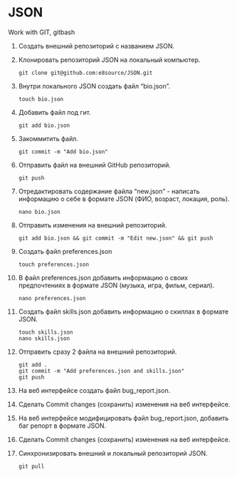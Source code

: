 # JSON
Work with GIT, gitbash

 1. Создать внешний репозиторий c названием JSON.
 2. Клонировать репозиторий JSON на локальный компьютер. 
      
        git clone git@github.com:e8source/JSON.git
 3. Внутри локального JSON создать файл “bio.json”. 
 
        touch bio.json
 4. Добавить файл под гит. 
 
        git add bio.json
 5. Закоммитить файл. 
 
        git commit -m "Add bio.json"
 6. Отправить файл на внешний GitHub репозиторий.  
 
        git push
 7. Отредактировать содержание файла “new.json” - написать информацию о себе в формате JSON (ФИО, возраст, локация, роль). 
 
        nano bio.json
 8. Отправить изменения на внешний репозиторий. 
 
        git add bio.json && git commit -m "Edit new.json" && git push
 9. Создать файл preferences.json 
 
        touch preferences.json 
 10. В файл preferences.json добавить информацию о своих предпочтениях в формате JSON (музыка, игра, фильм, сериал). 
 
         nano preferences.json
 
 11. Создать файл skills.json добавить информацию о скиллах в формате JSON.
 
         touch skills.json
         nano skills.json 
 12. Отправить сразу 2 файла на внешний репозиторий.
   
         git add .
         git commit -m "Add preferences.json and skills.json"
         git push
 13. На веб интерфейсе создать файл bug_report.json.
 14. Сделать Commit changes (сохранить) изменения на веб интерфейсе.
 15. На веб интерфейсе модифицировать файл bug_report.json, добавить баг репорт в формате JSON.
 16. Сделать Commit changes (сохранить) изменения на веб интерфейсе.
 17. Синхронизировать внешний и локальный репозиторий JSON.
 
         git pull
